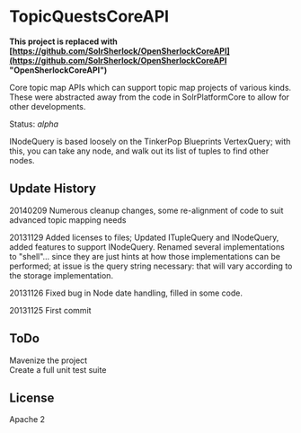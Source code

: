 TopicQuestsCoreAPI
==================
**This project is replaced with [https://github.com/SolrSherlock/OpenSherlockCoreAPI](https://github.com/SolrSherlock/OpenSherlockCoreAPI "OpenSherlockCoreAPI")**

Core topic map APIs which can support topic map projects of various kinds. These were abstracted away from the code in SolrPlatformCore to allow for other developments.

Status: *alpha*<br/>

INodeQuery is based loosely on the TinkerPop Blueprints VertexQuery; with this, you can take any node, and walk out its list of tuples to find other nodes.

## Update History ##
20140209 Numerous cleanup changes, some re-alignment of code to suit advanced topic mapping needs

20131129 Added licenses to files; Updated ITupleQuery and INodeQuery, added features to support INodeQuery. Renamed several implementations to "shell"... since they are just hints at how those implementations can be performed; at issue is the query string necessary: that will vary according to the storage implementation.

20131126 Fixed bug in Node date handling, filled in some code.

20131125 First commit

## ToDo ##
Mavenize the project<br/>
Create a full unit test suite

## License ##
Apache 2

